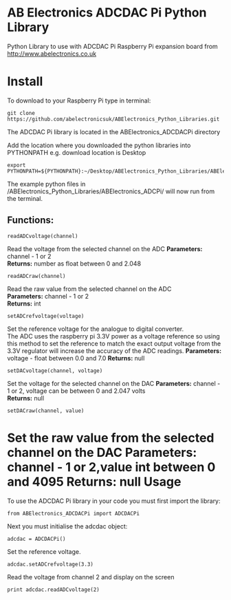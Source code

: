 AB Electronics ADCDAC Pi Python Library
=====

Python Library to use with ADCDAC Pi Raspberry Pi expansion board from http://www.abelectronics.co.uk

Install
====

To download to your Raspberry Pi type in terminal: 

```
git clone https://github.com/abelectronicsuk/ABElectronics_Python_Libraries.git
```
The ADCDAC Pi library is located in the ABElectronics_ADCDACPi directory

Add the location where you downloaded the python libraries into PYTHONPATH e.g. download location is Desktop
```
export PYTHONPATH=${PYTHONPATH}:~/Desktop/ABElectronics_Python_Libraries/ABElectronics_ADCDACPi/
```

The example python files in /ABElectronics_Python_Libraries/ABElectronics_ADCPi/ will now run from the terminal.

Functions:
----------

```
readADCvoltage(channel) 
```
Read the voltage from the selected channel on the ADC
**Parameters:** channel - 1 or 2  
**Returns:** number as float between 0 and 2.048

```
readADCraw(channel) 
```
Read the raw value from the selected channel on the ADC  
**Parameters:** channel - 1 or 2  
**Returns:** int
```
setADCrefvoltage(voltage)
```
Set the reference voltage for the analogue to digital converter.  
The ADC uses the raspberry pi 3.3V power as a voltage reference so using this method to set the reference to match the exact output voltage from the 3.3V regulator will increase the accuracy of the ADC readings.
**Parameters:** voltage - float between 0.0 and 7.0
**Returns:** null

```
setDACvoltage(channel, voltage)
```
Set the voltage for the selected channel on the DAC
**Parameters:** channel - 1 or 2,  voltage can be between 0 and 2.047 volts  
**Returns:** null 

```
setDACraw(channel, value)
```
Set the raw value from the selected channel on the DAC
**Parameters:** channel - 1 or 2,value int between 0 and 4095
**Returns:** null 
Usage
====

To use the ADCDAC Pi library in your code you must first import the library:
```
from ABElectronics_ADCDACPi import ADCDACPi
```
Next you must initialise the adcdac object:
```
adcdac = ADCDACPi()
```
Set the reference voltage.
```
adcdac.setADCrefvoltage(3.3)
```
Read the voltage from channel 2 and display on the screen
```
print adcdac.readADCvoltage(2)
```
